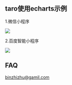 ## taro使用echarts示例

1.微信小程序  

![](https://ftp.bmp.ovh/imgs/2020/12/b94b06742155ffb8.jpeg)

2.百度智能小程序  

![](https://ftp.bmp.ovh/imgs/2020/12/d1eacd128fd3db3b.png)


## FAQ

binzhizhu@gamil.com
